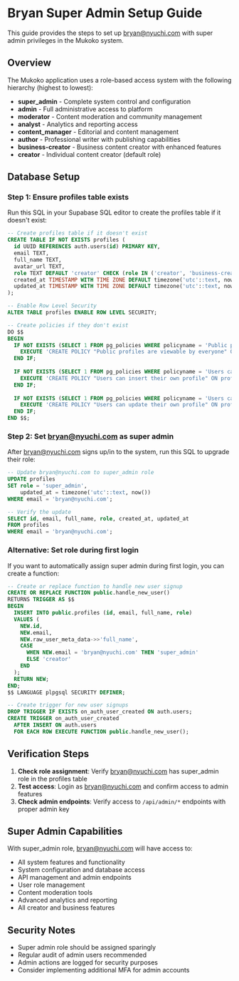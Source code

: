 # Bryan Super Admin Setup Guide

This guide provides the steps to set up bryan@nyuchi.com with super admin privileges in the Mukoko system.

## Overview
The Mukoko application uses a role-based access system with the following hierarchy (highest to lowest):
- **super_admin** - Complete system control and configuration
- **admin** - Full administrative access to platform
- **moderator** - Content moderation and community management
- **analyst** - Analytics and reporting access
- **content_manager** - Editorial and content management
- **author** - Professional writer with publishing capabilities
- **business-creator** - Business content creator with enhanced features
- **creator** - Individual content creator (default role)

## Database Setup

### Step 1: Ensure profiles table exists
Run this SQL in your Supabase SQL editor to create the profiles table if it doesn't exist:

```sql
-- Create profiles table if it doesn't exist
CREATE TABLE IF NOT EXISTS profiles (
  id UUID REFERENCES auth.users(id) PRIMARY KEY,
  email TEXT,
  full_name TEXT,
  avatar_url TEXT,
  role TEXT DEFAULT 'creator' CHECK (role IN ('creator', 'business-creator', 'author', 'admin', 'super_admin', 'moderator', 'analyst', 'content_manager')),
  created_at TIMESTAMP WITH TIME ZONE DEFAULT timezone('utc'::text, now()) NOT NULL,
  updated_at TIMESTAMP WITH TIME ZONE DEFAULT timezone('utc'::text, now()) NOT NULL
);

-- Enable Row Level Security
ALTER TABLE profiles ENABLE ROW LEVEL SECURITY;

-- Create policies if they don't exist
DO $$ 
BEGIN
  IF NOT EXISTS (SELECT 1 FROM pg_policies WHERE policyname = 'Public profiles are viewable by everyone' AND tablename = 'profiles') THEN
    EXECUTE 'CREATE POLICY "Public profiles are viewable by everyone" ON profiles FOR SELECT USING (true)';
  END IF;
  
  IF NOT EXISTS (SELECT 1 FROM pg_policies WHERE policyname = 'Users can insert their own profile' AND tablename = 'profiles') THEN
    EXECUTE 'CREATE POLICY "Users can insert their own profile" ON profiles FOR INSERT WITH CHECK (auth.uid() = id)';
  END IF;
  
  IF NOT EXISTS (SELECT 1 FROM pg_policies WHERE policyname = 'Users can update their own profile' AND tablename = 'profiles') THEN
    EXECUTE 'CREATE POLICY "Users can update their own profile" ON profiles FOR UPDATE USING (auth.uid() = id)';
  END IF;
END $$;
```

### Step 2: Set bryan@nyuchi.com as super admin
After bryan@nyuchi.com signs up/in to the system, run this SQL to upgrade their role:

```sql
-- Update bryan@nyuchi.com to super_admin role
UPDATE profiles 
SET role = 'super_admin', 
    updated_at = timezone('utc'::text, now())
WHERE email = 'bryan@nyuchi.com';

-- Verify the update
SELECT id, email, full_name, role, created_at, updated_at 
FROM profiles 
WHERE email = 'bryan@nyuchi.com';
```

### Alternative: Set role during first login
If you want to automatically assign super admin during first login, you can create a function:

```sql
-- Create or replace function to handle new user signup
CREATE OR REPLACE FUNCTION public.handle_new_user()
RETURNS TRIGGER AS $$
BEGIN
  INSERT INTO public.profiles (id, email, full_name, role)
  VALUES (
    NEW.id,
    NEW.email,
    NEW.raw_user_meta_data->>'full_name',
    CASE 
      WHEN NEW.email = 'bryan@nyuchi.com' THEN 'super_admin'
      ELSE 'creator'
    END
  );
  RETURN NEW;
END;
$$ LANGUAGE plpgsql SECURITY DEFINER;

-- Create trigger for new user signups
DROP TRIGGER IF EXISTS on_auth_user_created ON auth.users;
CREATE TRIGGER on_auth_user_created
  AFTER INSERT ON auth.users
  FOR EACH ROW EXECUTE FUNCTION public.handle_new_user();
```

## Verification Steps

1. **Check role assignment**: Verify bryan@nyuchi.com has super_admin role in the profiles table
2. **Test access**: Login as bryan@nyuchi.com and confirm access to admin features
3. **Check admin endpoints**: Verify access to `/api/admin/*` endpoints with proper admin key

## Super Admin Capabilities

With super_admin role, bryan@nyuchi.com will have access to:
- All system features and functionality
- System configuration and database access  
- API management and admin endpoints
- User role management
- Content moderation tools
- Advanced analytics and reporting
- All creator and business features

## Security Notes

- Super admin role should be assigned sparingly
- Regular audit of admin users recommended
- Admin actions are logged for security purposes
- Consider implementing additional MFA for admin accounts
